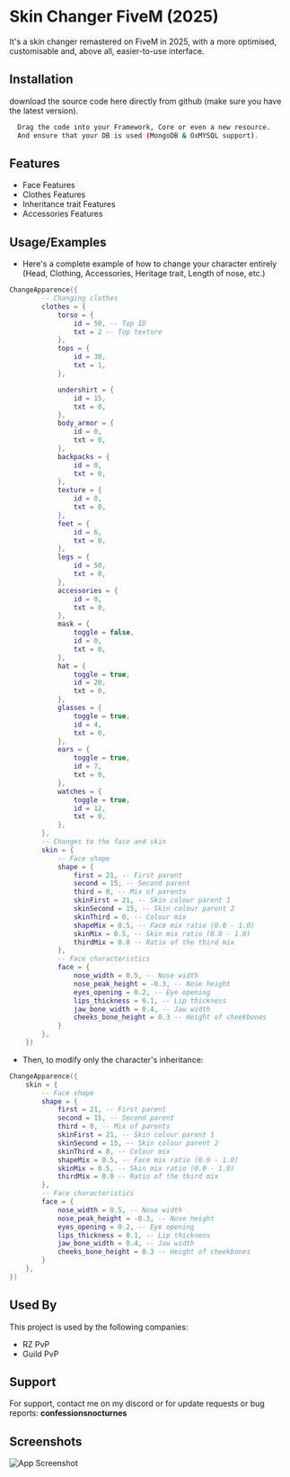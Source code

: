 
# Skin Changer FiveM (2025)

It's a skin changer remastered on FiveM in 2025, with a more optimised, customisable and, above all, easier-to-use interface.




## Installation

download the source code here directly from github (make sure you have the latest version).

```bash
  Drag the code into your Framework, Core or even a new resource.
  And ensure that your DB is used (MongoDB & OxMYSQL support).
```

  




## Features

- Face Features
- Clothes Features
- Inheritance trait Features
- Accessories Features






## Usage/Examples


- Here's a complete example of how to change your character entirely (Head, Clothing, Accessories, Heritage trait, Length of nose, etc.)

```lua
ChangeApparence({
        -- Changing clothes
        clothes = {
            torso = {
                id = 50, -- Top ID
                txt = 2 -- Top texture
            },
            tops = {
                id = 30,
                txt = 1,
            },

            undershirt = {
                id = 15,
                txt = 0,
            },
            body_armor = {
                id = 0,
                txt = 0,
            },
            backpacks = {
                id = 0,
                txt = 0,
            },
            texture = {
                id = 0,
                txt = 0,
            },
            feet = {
                id = 6,
                txt = 0,
            },
            legs = {
                id = 50,
                txt = 0,
            },
            accessories = {
                id = 0,
                txt = 0,
            },
            mask = {
                toggle = false,
                id = 0,
                txt = 0,
            },
            hat = {
                toggle = true,
                id = 20,
                txt = 0,
            },
            glasses = {
                toggle = true,
                id = 4,
                txt = 0,
            },
            ears = {
                toggle = true,
                id = 7,
                txt = 0,
            },
            watches = {
                toggle = true,
                id = 12,
                txt = 0,
            },
        },
        -- Changes to the face and skin
        skin = {
            -- Face shape
            shape = {
                first = 21, -- First parent
                second = 15, -- Second parent
                third = 0, -- Mix of parents
                skinFirst = 21, -- Skin colour parent 1
                skinSecond = 15, -- Skin colour parent 2
                skinThird = 0, -- Colour mix
                shapeMix = 0.5, -- Face mix ratio (0.0 - 1.0)
                skinMix = 0.5, -- Skin mix ratio (0.0 - 1.0)
                thirdMix = 0.0 -- Ratio of the third mix
            },
            -- Face characteristics
            face = {
                nose_width = 0.5, -- Nose width
                nose_peak_height = -0.3, -- Nose height
                eyes_opening = 0.2, -- Eye opening
                lips_thickness = 0.1, -- Lip thickness
                jaw_bone_width = 0.4, -- Jaw width
                cheeks_bone_height = 0.3 -- Height of cheekbones
            }
        },
    })
```

- Then, to modify only the character's inheritance:

```lua
ChangeApparence({
    skin = {
        -- Face shape
        shape = {
            first = 21, -- First parent
            second = 15, -- Second parent
            third = 0, -- Mix of parents
            skinFirst = 21, -- Skin colour parent 1
            skinSecond = 15, -- Skin colour parent 2
            skinThird = 0, -- Colour mix
            shapeMix = 0.5, -- Face mix ratio (0.0 - 1.0)
            skinMix = 0.5, -- Skin mix ratio (0.0 - 1.0)
            thirdMix = 0.0 -- Ratio of the third mix
        },
        -- Face characteristics
        face = {
            nose_width = 0.5, -- Nose width
            nose_peak_height = -0.3, -- Nose height
            eyes_opening = 0.2, -- Eye opening
            lips_thickness = 0.1, -- Lip thickness
            jaw_bone_width = 0.4, -- Jaw width
            cheeks_bone_height = 0.3 -- Height of cheekbones
        }
    },
})
```






## Used By

This project is used by the following companies:

- RZ PvP
- Guild PvP


## Support

For support, contact me on my discord or for update requests or bug reports: **confessionsnocturnes**

## Screenshots

![App Screenshot](https://cdn.discordapp.com/attachments/1236267914529869885/1347702669925417084/2025-03-0723-47-16-ezgif.com-video-to-gif-converter.gif?ex=67ccc96b&is=67cb77eb&hm=d71b6a049d17401f2c949f92a7058f8c80b4f8a9c606640c44154c96d1afa067&)

